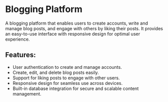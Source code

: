 # Blogging Platform

A blogging platform that enables users to create accounts, write and manage blog posts, and engage with others by liking their posts. It provides an easy-to-use interface with responsive design for optimal user experience.

## Features:

- User authentication to create and manage accounts.
- Create, edit, and delete blog posts easily.
- Support for liking posts to engage with other users.
- Responsive design for seamless use across devices.
- Built-in database integration for secure and scalable content management.
